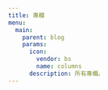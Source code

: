 ```yaml
---
title: 專欄
menu:
  main:
    parent: blog
    params:
      icon:
        vendor: bs
        name: columns
      description: 所有專欄。
---
```


